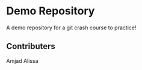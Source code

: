 # Demo Repository

A demo repository for a git crash course to practice!

## Contributers

Amjad Alissa
